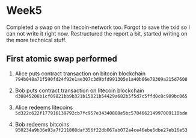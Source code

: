 # Week5

Completed a swap on the litecoin-network too. Forgot to save the txid so I can not write it right now.
Restructured the report a bit, started writing on the more technical stuff.

## First atomic swap performed

1. Alice puts contract transaction on bitcoin blockchain\
   `794b048a71f590fd24f92e1ae307c3d9bfd991305e1a40b66e78309a215d7608`

2. Bob puts contract transaction on litecoin blockchain\
   `d30845206b1cf09821bb9b321b15021b54429a682b5f5d7c5ffd0c8c909bc065`

3. Alice redeems litecoins\
   `5d322c622f177916139792cb7fc957e34340888e5bc578466214997089110bde`

4. Bob redeems bitcoins\
   `950234a9b36e93a7f211808daf356f22db067ab072a4ce46ebe6dbe27eb16e53`